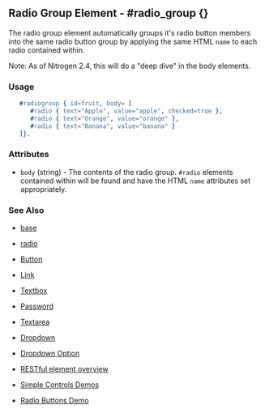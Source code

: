 <!-- dash: #radio_group | Element | ###:Section -->


## Radio Group Element - #radio_group {}

  The radio group element automatically groups it's radio button members into the same radio button group by applying the same HTML `name` to each radio contained within.

Note: As of Nitrogen 2.4, this will do a "deep dive" in the body elements.

### Usage

```erlang
   #radiogroup { id=fruit, body= [
      #radio { text="Apple", value="apple", checked=true },
      #radio { text="Orange", value="orange" },
      #radio { text="Banana", value="banana" }
   ]}.

```

### Attributes

   * `body` (string) - The contents of the radio group. `#radio` elements contained within will be found and have the HTML `name` attributes set appropriately.

### See Also

 *  [base](./element_base.md)

 *  [radio](./radio.md)

 *  [Button](./button.md)

 *  [Link](./link.md)

 *  [Textbox](./textbox.md)

 *  [Password](./password.md)

 *  [Textarea](./textarea.md)

 *  [Dropdown](./dropdown.md)

 *  [Dropdown Option](./option.md)

 *  [RESTful element overview](./restful_overview.md)

 *  [Simple Controls Demos](http://nitrogenproject.com/demos/simplecontrols)

 *  [Radio Buttons Demo](http://nitrogenproject.com/demos/radio)
